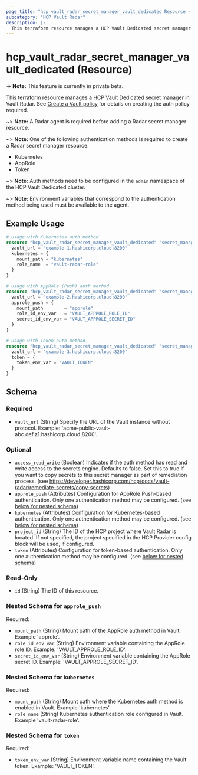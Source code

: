 ```yaml
---
page_title: "hcp_vault_radar_secret_manager_vault_dedicated Resource - terraform-provider-hcp"
subcategory: "HCP Vault Radar"
description: |-
  This terraform resource manages a HCP Vault Dedicated secret manager in Vault Radar. See Create a Vault policy https://developer.hashicorp.com/hcp/docs/vault-radar/agent/correlate-vault#create-a-vault-policy for details on creating the auth policy required.
---
```


# hcp_vault_radar_secret_manager_vault_dedicated (Resource)

-> **Note:** This feature is currently in private beta.

This terraform resource manages a HCP Vault Dedicated secret manager in Vault Radar. See [Create a Vault policy](https://developer.hashicorp.com/hcp/docs/vault-radar/agent/correlate-vault#create-a-vault-policy) for details on creating the auth policy required.

~> **Note:** A Radar agent is required before adding a Radar secret manager resource.

~> **Note:** One of the following authentication methods is required to create a Radar secret manager resource:
- Kubernetes
- AppRole
- Token

~> **Note:** Auth methods need to be configured in the `admin` namespace of the HCP Vault Dedicated cluster.

~> **Note:** Environment variables that correspond to the authentication method being used must be available to the agent.

## Example Usage

```terraform
# Usage with Kubernetes auth method
resource "hcp_vault_radar_secret_manager_vault_dedicated" "secret_manager_example_1" {
  vault_url = "example-1.hashicorp.cloud:8200"
  kubernetes = {
    mount_path = "kubernetes"
    role_name  = "vault-radar-role"
  }
}

# Usage with AppRole (Push) auth method.
resource "hcp_vault_radar_secret_manager_vault_dedicated" "secret_manager_example_2" {
  vault_url = "example-2.hashicorp.cloud:8200"
  approle_push = {
    mount_path        = "approle"
    role_id_env_var   = "VAULT_APPROLE_ROLE_ID"
    secret_id_env_var = "VAULT_APPROLE_SECRET_ID"
  }
}

# Usage with Token auth method
resource "hcp_vault_radar_secret_manager_vault_dedicated" "secret_manager_example_3" {
  vault_url = "example-3.hashicorp.cloud:8200"
  token = {
    token_env_var = "VAULT_TOKEN"
  }
}
```


<!-- schema generated by tfplugindocs -->
## Schema

### Required

- `vault_url` (String) Specify the URL of the Vault instance without protocol. Example: 'acme-public-vault-abc.def.z1.hashicorp.cloud:8200'.

### Optional

- `access_read_write` (Boolean) Indicates if the auth method has read and write access to the secrets engine. Defaults to false. Set this to true if you want to copy secrets to this secret manager as part of remediation process. (see https://developer.hashicorp.com/hcp/docs/vault-radar/remediate-secrets/copy-secrets)
- `approle_push` (Attributes) Configuration for AppRole Push-based authentication. Only one authentication method may be configured. (see [below for nested schema](#nestedatt--approle_push))
- `kubernetes` (Attributes) Configuration for Kubernetes-based authentication. Only one authentication method may be configured. (see [below for nested schema](#nestedatt--kubernetes))
- `project_id` (String) The ID of the HCP project where Vault Radar is located. If not specified, the project specified in the HCP Provider config block will be used, if configured.
- `token` (Attributes) Configuration for token-based authentication. Only one authentication method may be configured. (see [below for nested schema](#nestedatt--token))

### Read-Only

- `id` (String) The ID of this resource.

<a id="nestedatt--approle_push"></a>
### Nested Schema for `approle_push`

Required:

- `mount_path` (String) Mount path of the AppRole auth method in Vault. Example 'approle'.
- `role_id_env_var` (String) Environment variable containing the AppRole role ID. Example: 'VAULT_APPROLE_ROLE_ID'.
- `secret_id_env_var` (String) Environment variable containing the AppRole secret ID. Example: 'VAULT_APPROLE_SECRET_ID'.


<a id="nestedatt--kubernetes"></a>
### Nested Schema for `kubernetes`

Required:

- `mount_path` (String) Mount path where the Kubernetes auth method is enabled in Vault. Example 'kubernetes'.
- `role_name` (String) Kubernetes authentication role configured in Vault.  Example 'vault-radar-role'.


<a id="nestedatt--token"></a>
### Nested Schema for `token`

Required:

- `token_env_var` (String) Environment variable name containing the Vault token. Example: 'VAULT_TOKEN'.
